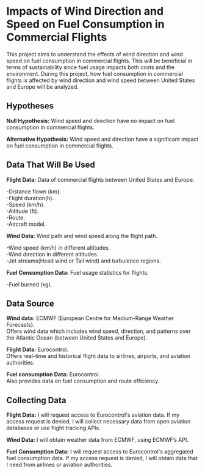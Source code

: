 # Impacts of Wind Direction and Speed on Fuel Consumption in Commercial Flights

 This project aims to  understand the effects of wind direction and wind speed on fuel consumption in commercial flights. This will be beneficial in terms of sustainability since fuel usage impacts both costs and the environment.
During this project, how fuel consumption in commercial flights is affected by wind direction and wind speed between United States and Europe will be analyzed.  

  ## Hypotheses
**Null Hypothesis:** Wind speed and direction have no impact on fuel consumption in commercial flights.  
  
**Alternative Hypothesis:** Wind speed and direction have a significant impact on fuel consumption in commercial flights.  
  
## Data That Will Be Used
**Flight Data:** Data of commercial flights between United States and Europe.  
  
-Distance flown (km).  
-Flight duration(h).  
-Speed (km/h).  
-Altitude (ft).  
-Route.  
-Aircraft model.  
  
**Wind Data:** Wind path and wind speed along the flight path.  
  
-Wind speed (km/h) in different altitudes.  
-Wind direction in different altitudes.  
-Jet streams(Head wind or Tail wind) and turbulence regions.  
  
**Fuel Consumption Data:** Fuel usage statistics for flights.  
  
-Fuel burned (kg). 
  
## Data Source
**Wind data:** ECMWF (European Centre for Medium-Range Weather Forecasts).  
Offers wind data which includes wind speed, direction, and patterns over the Atlantic Ocean (between United States and Europe).  
  
**Flight Data:** Eurocontrol.  
Offers real-time and historical flight data to airlines, airports, and aviation authorities.  
  
**Fuel consumption Data:** Eurocontrol.  
Also provides data on fuel consumption and route efficiency.  
  
## Collecting Data
**Flight Data:** I will request access to Eurocontrol's aviation data. If my access request is denied, I will collect necessary data from open aviation databases or use flight tracking APIs.  
  
**Wind Data:** I will obtain weather data from ECMWF, using ECMWF’s API.  
  
**Fuel Consumption Data:** I will request access to Eurocontrol's aggregated fuel consumption data. If my access request is denied, I will obtain data that I need from airlines or aviation authorities.  
   
  
  
  

